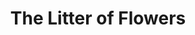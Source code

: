 ---
title: The Litter of Flowers
year: 1960
opening_date: 1960-04-01
closing_date: 1960-04-09
layout: productions
image:
image_caption:
image_credit:
playbill:
category:
details:
  Theatre: Theatre Jacksonville
  Venue: Little Theatre
cast:
  Dr. Daniel (Danny) Stoddard: Archie Eason
  Dr. King: Leo Weyler
  Paula Marston: Marion Conner
  Mrs. McGregor: Claire Lashley
  Ellen Pretzler: Ellen Black
crew:
  Designer and Director: Maurice Geoffrey
  Stage Manager: 
    - Phil Meunier
    - Sand Gordon
  Book-Holder: Gayle Swymer
  Sound Effects: Jack Evans
  Lighting:
    - Norman Howard
    - Judith Jett
    - Jack Broughton
    - Alaire Harper
    - Warren Zundell
  Costumes: 
    - Bunni Thornhill
    - Claire Zundell
  Properties: 
    - Betty Slifer
    - Lorraine Thornhill
    - Debbie Dunn
    - Sue Henderson
    - Edyth Price
    - Jack Broughton
  Make-Up: 
    - Dorothy Portnoy
    - Virginia Popwell
  Scenery: 
    - Frank Ridge
    - Paul Galloway
    - Sand Gordon
    - Jack Broughton
    - Pat Hayward
    - Milton Hayward
    - Jack Evans
    - Judith Jett
    - Pauline Vanderkerk
    - Thelma Mayeron
    - Betty Slifer
    - George Slifer
    - Max Reeves
    - Marge Rocca
    - Bunni Thornhill
    - Ellen Black
    - Lorraine Thornhill
    - Joe Sloan
    - Mary Kilpatrick
    - Chris Michel Chiasson
external_links:
---